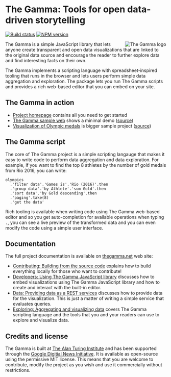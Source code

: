 # The Gamma: Tools for open data-driven storytelling

[![Build status](https://api.travis-ci.org/the-gamma/thegamma-script.svg)](https://travis-ci.org/the-gamma/thegamma-script)
[![NPM version](https://img.shields.io/npm/v/thegamma-script.svg)](https://npmjs.org/package/thegamma-script)

<img align="right" src="https://github.com/the-gamma/thegamma-script/raw/master/img/logo.png" alt="The Gamma logo" />

The Gamma is a simple JavaScript library that lets anyone create transparent and open data 
visualizations that are linked to the original data source and encourage the reader to 
further explore data and find interesting facts on their own.

The Gamma implements a scripting language with spreadsheet-inspired tooling 
that runs in the browser and lets users perform simple data aggregation and exploration. 
The package lets you run The Gamma scripts and provides a rich web-based editor that 
you can embed on your site. 

## The Gamma in action

 - [Project homepage](http://thegamma.net/) contains all you need to get started
 - [The Gamma sample web](http://thegamma-sample-web.azurewebsites.net/) shows a minimal demo ([source](https://github.com/the-gamma/thegamma-sample-web))
 - [Visualization of Olympic medals](http://rio2016.thegamma.net/) is bigger sample project ([source](https://github.com/the-gamma/thegamma-olympics-web))
 
## The Gamma script

The core of The Gamma project is a simple scripting langauge that makes it easy to write
code to perform data aggregation and data exploration. For example, if you want to find the
top 8 athletes by the number of gold medals from Rio 2016, you can write:

```
olympics
  .'filter data'.'Games is'.'Rio (2016)'.then
  .'group data'.'by Athlete'.'sum Gold'.then
  .'sort data'.'by Gold descending'.then
  .'paging'.take(8)
  .'get the data'
```

Rich tooling is available when writing code using The Gamma web-based editor and so you get
auto-completion for available operations when typing `.`, you can see a live preview of 
the transformed data and you can even modify the code using a simple user interface.

## Documentation

The full project documentation is available on [thegamma.net](http://thegamma.net) web site:
 
 - [Contributing: Building from the source code](http://thegamma.net/contributing/)
   explains how to build everything locally for those who want to contribute!
 - [Developers: Using The Gamma JavaScript library](http://thegamma.net/developers/) 
   discusses how to embed visualizations using The Gamma JavaScript library and how
   to create and interact with the built-in editor.
 - [Data: Providing data as a REST services](http://thegamma.net/publishing/)
   discusses how to provide data for the visualization. This is just a matter of
   writing a simple service that evaluates queries.
 - [Exploring: Aggregating and visualizing data](http://thegamma.net/exploring/)
   covers The Gamma scripting language and the tools that you and your readers can
   use to explore and visualize data.

## Credits and license
The Gamma is built at [The Alan Turing Institute](https://www.turing.ac.uk/) and has been 
supported through the [Google Digitial News Initiative](https://www.digitalnewsinitiative.com/).
It is available as open-source using the permissive MIT license. This means that you are welcome
to contribute, modify the project as you wish and use it commercially without restrictions.
